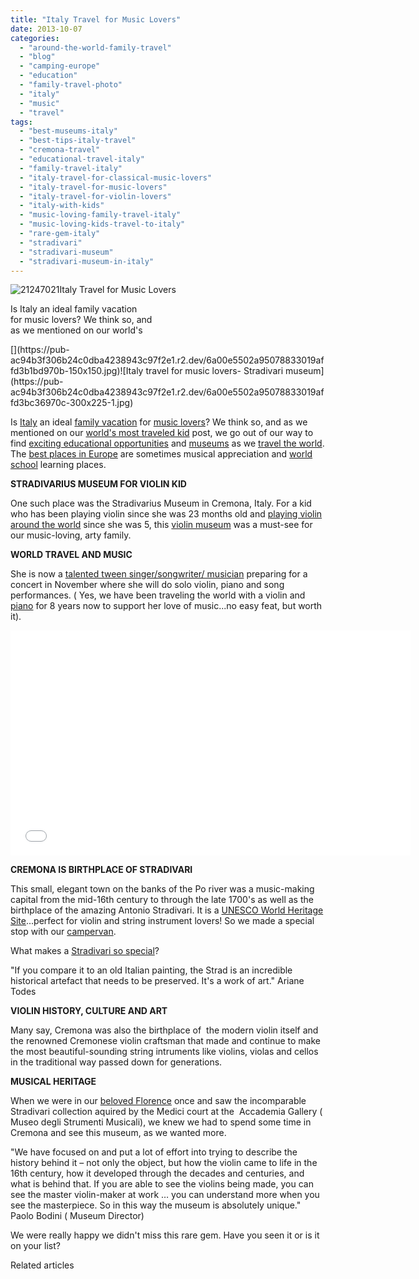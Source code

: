 ```yaml
---
title: "Italy Travel for Music Lovers"
date: 2013-10-07
categories: 
  - "around-the-world-family-travel"
  - "blog"
  - "camping-europe"
  - "education"
  - "family-travel-photo"
  - "italy"
  - "music"
  - "travel"
tags: 
  - "best-museums-italy"
  - "best-tips-italy-travel"
  - "cremona-travel"
  - "educational-travel-italy"
  - "family-travel-italy"
  - "italy-travel-for-classical-music-lovers"
  - "italy-travel-for-music-lovers"
  - "italy-travel-for-violin-lovers"
  - "italy-with-kids"
  - "music-loving-family-travel-italy"
  - "music-loving-kids-travel-to-italy"
  - "rare-gem-italy"
  - "stradivari"
  - "stradivari-museum"
  - "stradivari-museum-in-italy"
---
```


 ![21247021](https://pub-ac94b3f306b24c0dba4238943c97f2e1.r2.dev/6a00e5502a95078833019affd3b1bd970b.jpg)Italy Travel for Music Lovers

Is Italy an ideal family vacation  
for music lovers? We think so, and  
as we mentioned on our world's

<!--more--> [](https://pub-ac94b3f306b24c0dba4238943c97f2e1.r2.dev/6a00e5502a95078833019affd3b1bd970b-150x150.jpg)![Italy travel for music lovers- Stradivari museum](https://pub-ac94b3f306b24c0dba4238943c97f2e1.r2.dev/6a00e5502a95078833019affd3bc36970c-300x225-1.jpg)  
  
Is [Italy](https://pub-ac94b3f306b24c0dba4238943c97f2e1.r2.dev/italy/ "Italy travel archives") an ideal [family vacation](https://pub-ac94b3f306b24c0dba4238943c97f2e1.r2.dev/2012/02/5-best-european-family-vacations.html "family vacation") for [music lovers](https://pub-ac94b3f306b24c0dba4238943c97f2e1.r2.dev/2012/10/italy-dont-miss-romantic-verona-and-the-opera-.html "verona opera for music lovers italy")? We think so, and as we mentioned on our [world's most traveled kid](https://pub-ac94b3f306b24c0dba4238943c97f2e1.r2.dev/2013/09/the-most-well-traveled-child-in-the-whole-world.html "world's most traveled kid") post, we go out of our way to find [exciting educational opportunities](https://pub-ac94b3f306b24c0dba4238943c97f2e1.r2.dev/2010/04/family-travel-homeschool-education-global-students-lifestyle-design-location-independent-4hww-around.html "travel education homeschool") and [museums](https://pub-ac94b3f306b24c0dba4238943c97f2e1.r2.dev/2010/08/10-tips-for-travel-tours-museums-with-kids-family-friendly-travel-advice-information-help-education.html "museum tips kids") as we [travel the world](https://pub-ac94b3f306b24c0dba4238943c97f2e1.r2.dev/2009/04/how-to-travel-the-world-as-a-digital-nomad-family.html "travel the world"). The [best places in Europe](https://pub-ac94b3f306b24c0dba4238943c97f2e1.r2.dev/2013/09/best-places-to-visit-in-europe.html "best places in europe") are sometimes musical appreciation and [world school](https://pub-ac94b3f306b24c0dba4238943c97f2e1.r2.dev/2013/01/world-school-education-at-its-best-.html "world school best education") learning places.  
  
**STRADIVARIUS MUSEUM FOR VIOLIN KID**  
  
One such place was the Stradivarius Museum in Cremona, Italy. For a kid who has been playing violin since she was 23 months old and [playing violin around the world](https://pub-ac94b3f306b24c0dba4238943c97f2e1.r2.dev/2011/08/kid-playing-violin-around-the-world.html "kid playing violin around the world") since she was 5, this [violin museum](http://www.museodelviolino.org/ "violin museum in Italy") was a must-see for our music-loving, arty family.  
  
**WORLD TRAVEL AND MUSIC**  
  
She is now a [talented tween singer/songwriter/ musician](https://pub-ac94b3f306b24c0dba4238943c97f2e1.r2.dev/2013/09/tween-is-a-talented-singer-songwriter.html "talented teen singer songwriter") preparing for a concert in November where she will do solo violin, piano and song performances. ( Yes, we have been traveling the world with a violin and [piano](http://www.youtube.com/watch?v=0Ar90wOnWnM "PIANO VIA WEBCAM LESSONS ACROSS CONTINENTS") for 8 years now to support her love of music...no easy feat, but worth it).  
  

<iframe src="//www.youtube.com/embed/wn9rDTZj-m4?rel=0" frameborder="0" height="360" width="640"></iframe>

  
  
**CREMONA IS BIRTHPLACE OF STRADIVARI**  
  
This small, elegant town on the banks of the Po river was a music-making capital from the mid-16th century to through the late 1700's as well as the birthplace of the amazing Antonio Stradivari. It is a [UNESCO World Heritage Site](http://www.unesco.org/culture/ich/RL/00719 "Unesco site violin ")...perfect for violin and string instrument lovers! So we made a special stop with our [campervan](https://pub-ac94b3f306b24c0dba4238943c97f2e1.r2.dev/2012/07/travelling-traveling-around-europe-in-a-campervan.html "camper van around europe travel").  
  
What makes a [Stradivari so special](http://www.bbc.co.uk/news/entertainment-arts-13856203 "what makes a stradivari so special")?  
  
"If you compare it to an old Italian painting, the Strad is an incredible historical artefact that needs to be preserved. It's a work of art." Ariane Todes  
  
**VIOLIN HISTORY, CULTURE AND ART**  
  
Many say, Cremona was also the birthplace of  the modern violin itself and the renowned Cremonese violin craftsman that made and continue to make the most beautiful-sounding string intruments like violins, violas and cellos in the traditional way passed down for generations.  
  
**MUSICAL HERITAGE**  
  
When we were in our [beloved Florence](https://pub-ac94b3f306b24c0dba4238943c97f2e1.r2.dev/2008/03/more-fabulous-f.html "fabulous florence travel tips") once and saw the incomparable Stradivari collection aquired by the Medici court at the  Accademia Gallery ( Museo degli Strumenti Musicali), we knew we had to spend some time in Cremona and see this museum, as we wanted more.  
  
"We have focused on and put a lot of effort into trying to describe the history behind it – not only the object, but how the violin came to life in the 16th century, how it developed through the decades and centuries, and what is behind that. If you are able to see the violins being made, you can see the master violin-maker at work … you can understand more when you see the masterpiece. So in this way the museum is absolutely unique." Paolo Bodini ( Museum Director)  
  
We were really happy we didn't miss this rare gem. Have you seen it or is it on your list?  
  

Related articles

